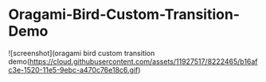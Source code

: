 # Oragami-Bird-Custom-Transition-Demo

![screenshot](oragami bird custom transition demo(https://cloud.githubusercontent.com/assets/11927517/8222465/b16afc3e-1520-11e5-9ebc-a470c76e18c6.gif)
